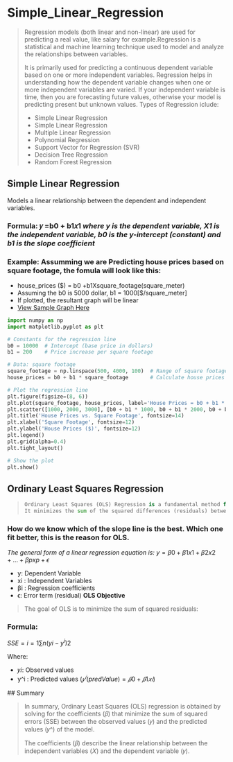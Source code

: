 # Simple_Linear_Regression
> Regression models (both linear and non-linear) are used for predicting a real value, like salary for example.Regression is a statistical and machine learning technique used to model and analyze the relationships between variables.
>
> It is primarily used for predicting a continuous dependent variable based on one or more independent variables. Regression helps in understanding how the dependent variable changes when one or more independent variables are varied.
> If your independent variable is time, then you are forecasting future values, otherwise your model is predicting present but unknown values. Types of Regression iclude:
> + Simple Linear Regression
> + Simple Linear Regression
> + Multiple Linear Regression
> + Polynomial Regression
> + Support Vector for Regression (SVR)
> + Decision Tree Regression
> + Random Forest Regression

## Simple Linear Regression
Models a linear relationship between the dependent and independent variables.
### Formula:  𝑦 =b0 + b1𝑥1 _where y is the dependent variable, X1 is the independent variable, b0 is the y-intercept (constant) and b1 is the slope coefficient_

### Example: Assumming we are Predicting house prices based on square footage, the fomula will look like this:
+ house_prices ($) = b0 +b1Xsquare_footage(square_meter)
+ Assuming the b0 is 5000 dollar, b1 = 1000[$/square_meter]
+ If plotted, the resultant graph will be linear
+ [View Sample Graph Here](https://colab.research.google.com/drive/1FokxwBjImCwSqQj7p90Z7jhpm_mo2-me#scrollTo=AJG-Qn367bEf)

```python
import numpy as np
import matplotlib.pyplot as plt

# Constants for the regression line
b0 = 10000  # Intercept (base price in dollars)
b1 = 200    # Price increase per square footage

# Data: square footage
square_footage = np.linspace(500, 4000, 100)  # Range of square footage values
house_prices = b0 + b1 * square_footage       # Calculate house prices

# Plot the regression line
plt.figure(figsize=(8, 6))
plt.plot(square_footage, house_prices, label='House Prices = b0 + b1 * Square Footage', color='blue')
plt.scatter([1000, 2000, 3000], [b0 + b1 * 1000, b0 + b1 * 2000, b0 + b1 * 3000], color='red', label='Sample Data Points')
plt.title('House Prices vs. Square Footage', fontsize=14)
plt.xlabel('Square Footage', fontsize=12)
plt.ylabel('House Prices ($)', fontsize=12)
plt.legend()
plt.grid(alpha=0.4)
plt.tight_layout()

# Show the plot
plt.show()

```

## Ordinary Least Squares Regression
> ```python
> Ordinary Least Squares (OLS) Regression is a fundamental method for estimating the parameters of a linear regression model.
> It minimizes the sum of the squared differences (residuals) between the observed dependent variable and the predicted values 
> ```
### How do we know which of the slope line is the best. Which one fit better, this is the reason for OLS.
_The general form of a linear regression equation is:_
$y=β 
0
​
 +β 
1
​
 x 
1
​
 +β 
2
​
 x 
2
​
 +…+β 
p
​
 x 
p
​
 +ϵ$
 + y: Dependent Variable
 + xi : Independent Variables
 + βi : Regression coefficients
 + ϵ: Error term (residual)
 __OLS Objective__
> The goal of OLS is to minimize the sum of squared residuals:
### Formula: 
$SSE= 
i=1
∑
n(yi − y^i)2$

Where:
+ 𝑦𝑖: Observed values
+ y^i : Predicted values $(𝑦^𝑖 (predValue) =𝛽0+𝛽1𝑥𝑖)$

​## Summary
> In summary, Ordinary Least Squares (OLS) regression is obtained by solving for the coefficients (𝛽) that minimize the sum of squared errors (SSE) between the observed values (𝑦) and the predicted values (𝑦^) of the model.
>
> The coefficients (𝛽) describe the linear relationship between the independent variables (𝑋) and the dependent variable (𝑦).







